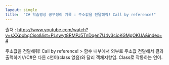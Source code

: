 ```yaml
---
layout: single
title:  "C# 학습영상 공부정리 기록 : 주소값을 전달해줘! Call by reference!"
---
```

출처 : https://www.youtube.com/watch?v=sXXpobqCjso&list=PLswyt8RMPJ5TnDqen7U4v3cioKGMgOKUA&index=4

주소값을 전달해줘! Call by reference! > 함수 내부에서 외부로 주소값 전달해서 결과 출력하기///C#은 다른 c언어(class 없음)와 달리 객체지향임. Class로 작동하는 언어.
